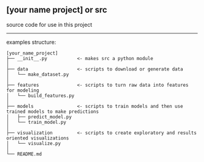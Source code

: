 [your name project] or src
----

source code for use in this project

----
examples structure:
```
[your_name_project]
├── __init__.py           <- makes src a python module
│
├── data                  <- scripts to download or generate data
│   └── make_dataset.py 
│
├── features              <- scripts to turn raw data into features for modeling
│   └── build_features.py
│
├── models                <- scripts to train models and then use trained models to make predictions
│   ├── predict_model.py
│   └── train_model.py
│
├── visualization         <- scripts to create exploratory and results oriented visualizations
│   └── visualize.py
│
└── README.md
```
